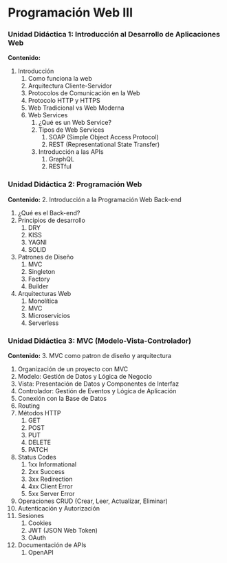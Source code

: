 # Programación Web III

### Unidad Didáctica 1: Introducción al Desarrollo de Aplicaciones Web

**Contenido:**

1. Introducción
   1. Como funciona la web
   2. Arquitectura Cliente-Servidor
   3. Protocolos de Comunicación en la Web
   4. Protocolo HTTP y HTTPS
   5. Web Tradicional vs Web Moderna
   6. Web Services
      1. ¿Qué es un Web Service?
      2. Tipos de Web Services
            1. SOAP (Simple Object Access Protocol)
            2. REST (Representational State Transfer)
      3. Introducción a las APIs
         1. GraphQL
         2. RESTful
### Unidad Didáctica 2: Programación Web 

**Contenido:**
2. Introducción a la Programación Web Back-end
   1. ¿Qué es el Back-end?
   2. Principios de desarrollo
      1. DRY
      2. KISS
      3. YAGNI
      4. SOLID
   3. Patrones de Diseño
      1. MVC
      2. Singleton
      3. Factory
      4. Builder
   4. Arquitecturas Web
      1. Monolítica
      2. MVC
      3. Microservicios
      4. Serverless

### Unidad Didáctica 3: MVC (Modelo-Vista-Controlador) 

**Contenido:**
3.  MVC como patron de diseño y arquitectura
  1. Organización de un proyecto con MVC  
  2. Modelo: Gestión de Datos y Lógica de Negocio
  3. Vista: Presentación de Datos y Componentes de Interfaz
  4. Controlador: Gestión de Eventos y Lógica de Aplicación
  5. Conexión con la Base de Datos
  6. Routing
  7. Métodos HTTP
     1. GET
     2. POST
     3. PUT
     4. DELETE
     5. PATCH
  8. Status Codes
     1. 1xx Informational
     2. 2xx Success
     3. 3xx Redirection
     4. 4xx Client Error
     5. 5xx Server Error
  9. Operaciones CRUD (Crear, Leer, Actualizar, Eliminar)
  10. Autenticación y Autorización
  11. Sesiones
      1.  Cookies
      2.  JWT (JSON Web Token)
      3.  OAuth
  12. Documentación de APIs
      1.  OpenAPI
